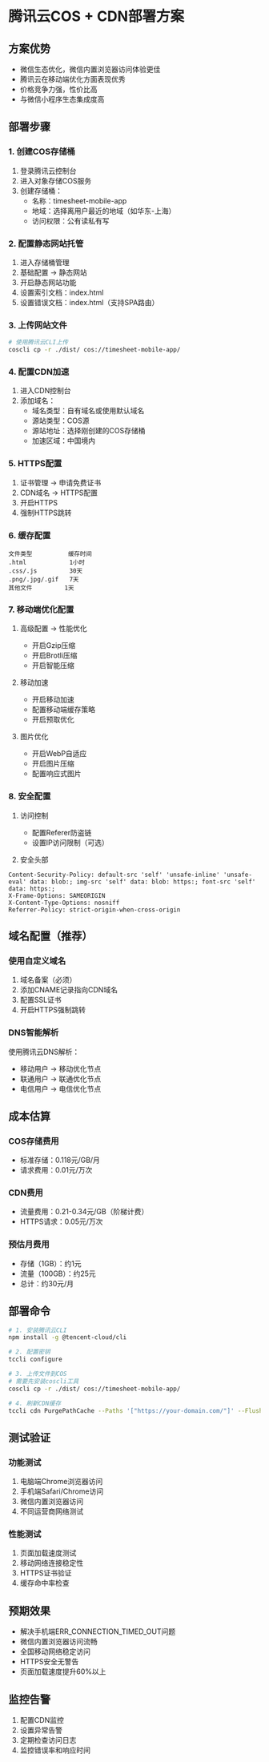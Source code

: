 # 腾讯云COS + CDN部署方案

## 方案优势
- 微信生态优化，微信内置浏览器访问体验更佳
- 腾讯云在移动端优化方面表现优秀
- 价格竞争力强，性价比高
- 与微信小程序生态集成度高

## 部署步骤

### 1. 创建COS存储桶
1. 登录腾讯云控制台
2. 进入对象存储COS服务
3. 创建存储桶：
   - 名称：timesheet-mobile-app
   - 地域：选择离用户最近的地域（如华东-上海）
   - 访问权限：公有读私有写

### 2. 配置静态网站托管
1. 进入存储桶管理
2. 基础配置 → 静态网站
3. 开启静态网站功能
4. 设置索引文档：index.html
5. 设置错误文档：index.html（支持SPA路由）

### 3. 上传网站文件
```bash
# 使用腾讯云CLI上传
coscli cp -r ./dist/ cos://timesheet-mobile-app/
```

### 4. 配置CDN加速
1. 进入CDN控制台
2. 添加域名：
   - 域名类型：自有域名或使用默认域名
   - 源站类型：COS源
   - 源站地址：选择刚创建的COS存储桶
   - 加速区域：中国境内

### 5. HTTPS配置
1. 证书管理 → 申请免费证书
2. CDN域名 → HTTPS配置
3. 开启HTTPS
4. 强制HTTPS跳转

### 6. 缓存配置
```
文件类型          缓存时间
.html            1小时
.css/.js         30天
.png/.jpg/.gif   7天
其他文件         1天
```

### 7. 移动端优化配置
1. 高级配置 → 性能优化
   - 开启Gzip压缩
   - 开启Brotli压缩
   - 开启智能压缩

2. 移动加速
   - 开启移动加速
   - 配置移动端缓存策略
   - 开启预取优化

3. 图片优化
   - 开启WebP自适应
   - 开启图片压缩
   - 配置响应式图片

### 8. 安全配置
1. 访问控制
   - 配置Referer防盗链
   - 设置IP访问限制（可选）

2. 安全头部
```
Content-Security-Policy: default-src 'self' 'unsafe-inline' 'unsafe-eval' data: blob:; img-src 'self' data: blob: https:; font-src 'self' data: https:;
X-Frame-Options: SAMEORIGIN
X-Content-Type-Options: nosniff
Referrer-Policy: strict-origin-when-cross-origin
```

## 域名配置（推荐）

### 使用自定义域名
1. 域名备案（必须）
2. 添加CNAME记录指向CDN域名
3. 配置SSL证书
4. 开启HTTPS强制跳转

### DNS智能解析
使用腾讯云DNS解析：
- 移动用户 → 移动优化节点
- 联通用户 → 联通优化节点
- 电信用户 → 电信优化节点

## 成本估算

### COS存储费用
- 标准存储：0.118元/GB/月
- 请求费用：0.01元/万次

### CDN费用
- 流量费用：0.21-0.34元/GB（阶梯计费）
- HTTPS请求：0.05元/万次

### 预估月费用
- 存储（1GB）：约1元
- 流量（100GB）：约25元
- 总计：约30元/月

## 部署命令

```bash
# 1. 安装腾讯云CLI
npm install -g @tencent-cloud/cli

# 2. 配置密钥
tccli configure

# 3. 上传文件到COS
# 需要先安装coscli工具
coscli cp -r ./dist/ cos://timesheet-mobile-app/

# 4. 刷新CDN缓存
tccli cdn PurgePathCache --Paths '["https://your-domain.com/"]' --FlushType flush
```

## 测试验证

### 功能测试
1. 电脑端Chrome浏览器访问
2. 手机端Safari/Chrome访问
3. 微信内置浏览器访问
4. 不同运营商网络测试

### 性能测试
1. 页面加载速度测试
2. 移动网络连接稳定性
3. HTTPS证书验证
4. 缓存命中率检查

## 预期效果
- 解决手机端ERR_CONNECTION_TIMED_OUT问题
- 微信内置浏览器访问流畅
- 全国移动网络稳定访问
- HTTPS安全无警告
- 页面加载速度提升60%以上

## 监控告警
1. 配置CDN监控
2. 设置异常告警
3. 定期检查访问日志
4. 监控错误率和响应时间